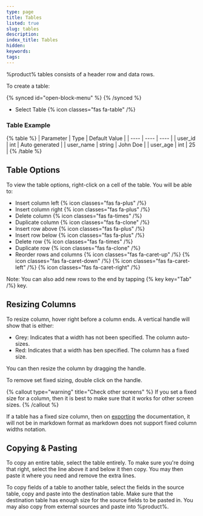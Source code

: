 ```yaml
---
type: page
title: Tables
listed: true
slug: tables
description: 
index_title: Tables
hidden: 
keywords: 
tags: 
---
```



%product% tables consists of a header row and data rows.

To create a table:


{% synced id="open-block-menu" %}
{% /synced %}


- Select Table {% icon classes="fas fa-table" /%}

### Table Example


{% table %}
| Parameter | Type | Default Value | 
| ---- | ---- | ---- | 
| user_id | int | Auto generated | 
| user_name | string | John Doe | 
| user_age | int | 25 | 
{% /table %}

## Table Options

To view the table options, right-click on a cell of the table. You will be able to:

- Insert column left {% icon classes="fas fa-plus" /%}
- Insert column right {% icon classes="fas fa-plus" /%}
- Delete column {% icon classes="fas fa-times" /%}
- Duplicate column {% icon classes="fas fa-clone" /%}
- Insert row above {% icon classes="fas fa-plus" /%}
- Insert row below {% icon classes="fas fa-plus" /%}
- Delete row {% icon classes="fas fa-times" /%}
- Duplicate row {% icon classes="fas fa-clone" /%}
- Reorder rows and columns {% icon classes="fas fa-caret-up" /%} {% icon classes="fas fa-caret-down" /%} {% icon classes="fas fa-caret-left" /%} {% icon classes="fas fa-caret-right" /%}

Note: You can also add new rows to the end by tapping {% key key="Tab" /%} key.

## Resizing Columns

To resize column, hover right before a column ends. A vertical handle will show that is either:

- Grey: Indicates that a width has not been specified. The column auto-sizes.
- Red: Indicates that a width has ben specified. The column has a fixed size.

You can then resize the column by dragging the handle.

To remove set fixed sizing, double click on the handle.


{% callout type="warning" title="Check other screens" %}
If you set a fixed size for a column, then it is best to make sure that it works for other screen sizes.
{% /callout %}


If a table has a fixed size column, then on [exporting](/support-center/exporting-documentation) the documentation, it will not be in markdown format as markdown does not support fixed column widths notation.

## Copying & Pasting

To copy an entire table, select the table entirely. To make sure you're doing that right, select the line above it and below it then copy. You may then paste it where you need and remove the extra lines.

To copy fields of a table to another table, select the fields in the source table, copy and paste into the destination table. Make sure that the destination table has enough size for the source fields to be pasted in. You may also copy from external sources and paste into %product%.

